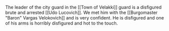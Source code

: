 The leader of the city guard in the [[Town of Velakki]] guard is a disfigured brute and arrested [[Udo Lucovich]].  We met him with the [[Burgomaster "Baron" Vargas Velokovich]] and is very confident. He is disfigured and one of his arms is horribly disfigured and hot to the touch.